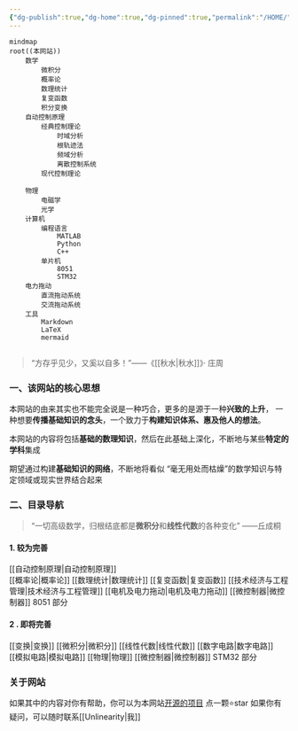 ```yaml
---
{"dg-publish":true,"dg-home":true,"dg-pinned":true,"permalink":"/HOME/","pinned":true,"tags":["gardenEntry"],"dgPassFrontmatter":true,"noteIcon":"","created":"2024-05-21T15:20:27.767+08:00","updated":"2024-08-06T16:58:42.353+08:00"}
---
```



```mermaid
mindmap
root((本网站))
	数学
		微积分
		概率论
		数理统计
		复变函数
		积分变换
	自动控制原理
		经典控制理论
		    时域分析
		    根轨迹法
		    频域分析
		    离散控制系统
		现代控制理论
			
	物理
		电磁学
		光学
	计算机
		编程语言
			MATLAB
			Python
			C++
		单片机
		    8051
		    STM32
	电力拖动
		直流拖动系统
		交流拖动系统
	工具
		Markdown
		LaTeX
		mermaid
		
```


>“方存乎见少，又奚以自多！”——《[[秋水\|秋水]]》· 庄周

### 一、该网站的核心思想

本网站的由来其实也不能完全说是一种巧合，更多的是源于一种**兴致的上升**，
一种想要**传播基础知识的念头**，一个致力于**构建知识体系、惠及他人的想法**。

本网站的内容将包括**基础的数理知识**，然后在此基础上深化，不断地与某些**特定的学科**集成

期望通过构建**基础知识的网络**，不断地将看似 “毫无用处而枯燥”的数学知识与特定领域或现实世界结合起来
### 二、目录导航

>“一切高级数学，归根结底都是**微积分**和**线性代数**的各种变化”
>——丘成桐

#### 1. 较为完善
[[自动控制原理\|自动控制原理]]  
[[概率论\|概率论]]
[[数理统计\|数理统计]]
[[复变函数\|复变函数]]
[[技术经济与工程管理\|技术经济与工程管理]]
[[电机及电力拖动\|电机及电力拖动]]
[[微控制器\|微控制器]]   8051 部分

#### 2 . 即将完善
[[变换\|变换]]
[[微积分\|微积分]]
[[线性代数\|线性代数]]
[[数字电路\|数字电路]]
[[模拟电路\|模拟电路]]
[[物理\|物理]]
[[微控制器\|微控制器]]   STM32 部分

### 关于网站
如果其中的内容对你有帮助，你可以为本网站[开源的项目](https://github.com/UNLINEARITY/Learn-for-Everything) 点一颗⭐star
如果你有疑问，可以随时联系[[Unlinearity\|我]]

